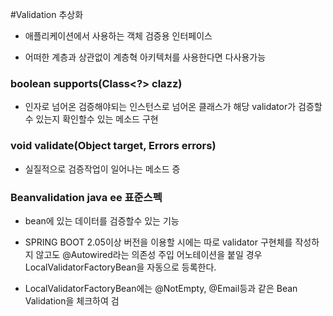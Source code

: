 #Validation 추상화

- 애플리케이션에서 사용하는 객체 검증용 인터페이스

- 어떠한 계층과 상관없이 계층혁 아키텍처를 사용한다면 다사용가능


### boolean supports(Class<?> clazz)

- 인자로 넘어온 검증해야되는 인스턴스로 넘어온 클래스가 해당 validator가 검증할수 있는지 확인할수 있는 메소드 구현

### void validate(Object target, Errors errors)

- 실질적으로 검증작업이 일어나는 메소드
증
### Beanvalidation java ee 표준스펙

- bean에 있는 데이터를 검증할수 있는 기능

- SPRING BOOT 2.05이상 버전을 이용할 시에는 따로 validator 구현체를 작성하지 않고도 @Autowired라는 의존성 주입 어노테이션을 붙일 경우 LocalValidatorFactoryBean을 자동으로 등록한다.

- LocalValidatorFactoryBean에는 @NotEmpty, @Email등과 같은 Bean Validation을 체크하여 검
